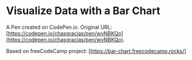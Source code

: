 # Visualize Data with a Bar Chart

A Pen created on CodePen.io. Original URL: [https://codepen.io/chasgracias/pen/wvNBKQo](https://codepen.io/chasgracias/pen/wvNBKQo).

Based on freeCodeCamp project: [https://bar-chart.freecodecamp.rocks/]
